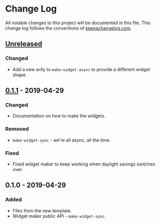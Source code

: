 # Change Log
All notable changes to this project will be documented in this file. This change log follows the conventions of [keepachangelog.com](http://keepachangelog.com/).

## [Unreleased]
### Changed
- Add a new arity to `make-widget-async` to provide a different widget shape.

## [0.1.1] - 2019-04-29
### Changed
- Documentation on how to make the widgets.

### Removed
- `make-widget-sync` - we're all async, all the time.

### Fixed
- Fixed widget maker to keep working when daylight savings switches over.

## 0.1.0 - 2019-04-29
### Added
- Files from the new template.
- Widget maker public API - `make-widget-sync`.

[Unreleased]: https://github.com/your-name/neanderthal-tutorial/compare/0.1.1...HEAD
[0.1.1]: https://github.com/your-name/neanderthal-tutorial/compare/0.1.0...0.1.1
